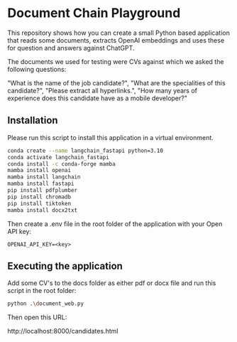 # Document Chain Playground

This repository shows how you can create a small Python based application that reads some documents, extracts OpenAI embeddings 
and uses these for question and answers against ChatGPT.

The documents we used for testing were CVs against which we asked the following questions:

"What is the name of the job candidate?",
"What are the specialities of this candidate?",
"Please extract all hyperlinks.",
"How many years of experience does this candidate have as a mobile developer?"

## Installation

Please run this script to install this application in a virtual environment.

```bash
conda create --name langchain_fastapi python=3.10
conda activate langchain_fastapi
conda install -c conda-forge mamba
mamba install openai
mamba install langchain
mamba install fastapi
pip install pdfplumber
pip install chromadb
pip install tiktoken
mamba install docx2txt
```

Then create a .env file in the root folder of the application with your Open API key:

```
OPENAI_API_KEY=<key>
```

## Executing the application

Add some CV's to the docs folder as either pdf or docx file and run this script in the root folder:

```bash
python .\document_web.py
```

Then open this URL:

http://localhost:8000/candidates.html

